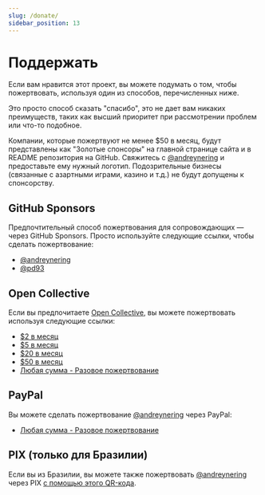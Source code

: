 ```yaml
---
slug: /donate/
sidebar_position: 13
---
```


# Поддержать

Если вам нравится этот проект, вы можете подумать о том, чтобы пожертвовать, используя один из способов, перечисленных ниже.

Это просто способ сказать "спасибо", это не дает вам никаких преимуществ, таких как высший приоритет при рассмотрении проблем или что-то подобное.

Компании, которые пожертвуют не менее $50 в месяц, будут представлены как "Золотые спонсоры" на главной странице сайта и в README репозитория на GitHub. Свяжитесь с [@andreynering][] и предоставьте ему нужный логотип. Подозрительные бизнесы (связанные с азартными играми, казино и т.д.) не будут допущены к спонсорству.

## GitHub Sponsors

Предпочтительный способ пожертвования для сопровождающих — через GitHub Sponsors. Просто используйте следующие ссылки, чтобы сделать пожертвование:

- [@andreynering](https://github.com/sponsors/andreynering)
- [@pd93](https://github.com/sponsors/pd93)

## Open Collective

Если вы предпочитаете [Open Collective](https://opencollective.com/task), вы можете пожертвовать используя следующие ссылки:

- [$2 в месяц](https://opencollective.com/task/contribute/backer-4034/checkout)
- [$5 в месяц](https://opencollective.com/task/contribute/supporter-8404/checkout)
- [$20 в месяц](https://opencollective.com/task/contribute/sponsor-4035/checkout)
- [$50 в месяц](https://opencollective.com/task/contribute/sponsor-28775/checkout)
- [Любая сумма - Разовое пожертвование](https://opencollective.com/task/donate)

## PayPal

Вы можете сделать пожертвование [@andreynering][] через PayPal:

- [Любая сумма - Разовое пожертвование](https://www.paypal.com/cgi-bin/webscr?cmd=_donations&business=GSVDU63RKG45A&currency_code=USD&source=url)

## PIX (только для Бразилии)

Если вы из Бразилии, вы можете также пожертвовать [@andreynering][] через PIX [с помощью этого QR-кода](/img/pix.png).

<!-- prettier-ignore-start -->

<!-- prettier-ignore-end -->
[@andreynering]: https://github.com/andreynering
